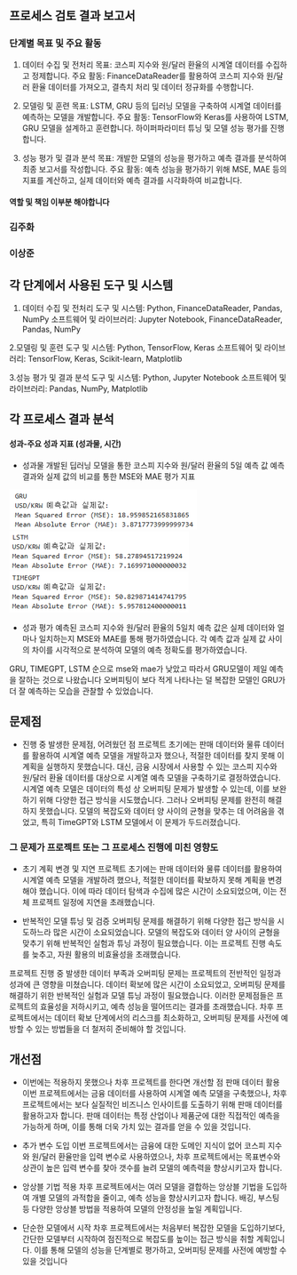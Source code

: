 ## 프로세스 검토 결과 보고서

### 단계별 목표 및 주요 활동
1. 데이터 수집 및 전처리
목표: 코스피 지수와 원/달러 환율의 시계열 데이터를 수집하고 정제합니다.
주요 활동: FinanceDataReader를 활용하여 코스피 지수와 원/달러 환율 데이터를 가져오고, 결측치 처리 및 데이터 정규화를 수행합니다.

2. 모델링 및 훈련
목표: LSTM, GRU 등의 딥러닝 모델을 구축하여 시계열 데이터를 예측하는 모델을 개발합니다.
주요 활동: TensorFlow와 Keras를 사용하여 LSTM, GRU 모델을 설계하고 훈련합니다. 하이퍼파라미터 튜닝 및 모델 성능 평가를 진행합니다.

3. 성능 평가 및 결과 분석
목표: 개발한 모델의 성능을 평가하고 예측 결과를 분석하여 최종 보고서를 작성합니다.
주요 활동: 예측 성능을 평가하기 위해 MSE, MAE 등의 지표를 계산하고, 실제 데이터와 예측 결과를 시각화하여 비교합니다. 

#### 역할 및 책임  이부분 해야합니다  
### 김주화
### 이상준

## 각 단계에서 사용된 도구 및 시스템
1. 데이터 수집 및 전처리
도구 및 시스템: Python, FinanceDataReader, Pandas, NumPy
소프트웨어 및 라이브러리: Jupyter Notebook, FinanceDataReader, Pandas, NumPy

2.모델링 및 훈련
도구 및 시스템: Python, TensorFlow, Keras
소프트웨어 및 라이브러리: TensorFlow, Keras, Scikit-learn, Matplotlib

3.성능 평가 및 결과 분석
도구 및 시스템: Python, Jupyter Notebook
소프트웨어 및 라이브러리: Pandas, NumPy, Matplotlib

## 각 프로세스 결과 분석

#### 성과-주요 성과 지표 (성과물, 시간)
* 성과물
개발된 딥러닝 모델을 통한 코스피 지수와 원/달러 환율의 5일 예측 값
예측 결과와 실제 값의 비교를 통한 MSE와 MAE 평가 지표

 ![GRUPRE](image/GRU_pre.png)  ![LSTMPRE](image/LSTM_pre.png) ![TIMEPRE](image/TIMEGPT_pre.png)

 
* 성과 평가
예측된 코스피 지수와 원/달러 환율의 5일치 예측 값은 실제 데이터와 얼마나 일치하는지 MSE와 MAE를 통해 평가하였습니다.
각 예측 값과 실제 값 사이의 차이를 시각적으로 분석하여 모델의 예측 정확도를 평가하였습니다.

GRU, TIMEGPT, LSTM 순으로 mse와 mae가 낮았고 따라서 GRU모델이 제일 예측을 잘하는 것으로 나왔습니다 
오버피팅이 보다 적게 나타나는 덜 복잡한 모델인 GRU가 더 잘 예측하는 모습을 관찰할 수 있었습니다.

## 문제점
* 진행 중 발생한 문제점, 어려웠던 점 
프로젝트 초기에는 판매 데이터와 물류 데이터를 활용하여 시계열 예측 모델을 개발하고자 했으나, 적절한 데이터를 찾지 못해 이 계획을 실행하지 못했습니다. 대신, 금융 시장에서 사용할 수 있는 코스피 지수와 원/달러 환율 데이터를 대상으로 시계열 예측 모델을 구축하기로 결정하였습니다.
시계열 예측 모델은 데이터의 특성 상 오버피팅 문제가 발생할 수 있는데, 이를 보완하기 위해 다양한 접근 방식을 시도했습니다. 그러나 오버피팅 문제를 완전히 해결하지 못했습니다. 모델의 복잡도와 데이터 양 사이의 균형을 맞추는 데 어려움을 겪었고, 특히 TimeGPT와 LSTM 모델에서 이 문제가 두드러졌습니다.

### 그 문제가 프로젝트 또는 그 프로세스 진행에 미친 영향도 

* 초기 계획 변경 및 지연 
프로젝트 초기에는 판매 데이터와 물류 데이터를 활용하여 시계열 예측 모델을 개발하려 했으나, 적절한 데이터를 확보하지 못해 계획을 변경해야 했습니다. 이에 따라 데이터 탐색과 수집에 많은 시간이 소요되었으며, 이는 전체 프로젝트 일정에 지연을 초래했습니다. 
 
* 반복적인 모델 튜닝 및 검증
오버피팅 문제를 해결하기 위해 다양한 접근 방식을 시도하느라 많은 시간이 소요되었습니다. 모델의 복잡도와 데이터 양 사이의 균형을 맞추기 위해 반복적인 실험과 튜닝 과정이 필요했습니다. 이는 프로젝트 진행 속도를 늦추고, 자원 활용의 비효율성을 초래했습니다.

프로젝트 진행 중 발생한 데이터 부족과 오버피팅 문제는 프로젝트의 전반적인 일정과 성과에 큰 영향을 미쳤습니다. 데이터 확보에 많은 시간이 소요되었고, 오버피팅 문제를 해결하기 위한 반복적인 실험과 모델 튜닝 과정이 필요했습니다. 이러한 문제점들은 프로젝트의 효율성을 저하시키고, 예측 성능을 떨어뜨리는 결과를 초래했습니다. 차후 프로젝트에서는 데이터 확보 단계에서의 리스크를 최소화하고, 오버피팅 문제를 사전에 예방할 수 있는 방법들을 더 철저히 준비해야 할 것입니다.


## 개선점
* 이번에는 적용하지 못했으나 차후 프로젝트를 한다면 개선할 점
판매 데이터 활용
이번 프로젝트에서는 금융 데이터를 사용하여 시계열 예측 모델을 구축했으나, 차후 프로젝트에서는 보다 실질적인 비즈니스 인사이트를 도출하기 위해 판매 데이터를 활용하고자 합니다. 판매 데이터는 특정 산업이나 제품군에 대한 직접적인 예측을 가능하게 하며, 이를 통해 더욱 가치 있는 결과를 얻을 수 있을 것입니다.

* 추가 변수 도입 
이번 프로젝트에서는 금융에 대한 도메인 지식이 없어 코스피 지수와 원/달러 환율만을 입력 변수로 사용하였으나, 차후 프로젝트에서는 목표변수와 상관이 높은 입력 변수를 찾아 갯수를 늘려 모델의 예측력을 향상시키고자 합니다. 

* 앙상블 기법 적용 
차후 프로젝트에서는 여러 모델을 결합하는 앙상블 기법을 도입하여 개별 모델의 과적합을 줄이고, 예측 성능을 향상시키고자 합니다. 배깅, 부스팅 등 다양한 앙상블 방법을 적용하여 모델의 안정성을 높일 계획입니다.

* 단순한 모델에서 시작 
차후 프로젝트에서는 처음부터 복잡한 모델을 도입하기보다, 간단한 모델부터 시작하여 점진적으로 복잡도를 높이는 접근 방식을 취할 계획입니다. 이를 통해 모델의 성능을 단계별로 평가하고, 오버피팅 문제를 사전에 예방할 수 있을 것입니다

